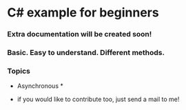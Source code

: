 # C# example for beginners 

### Extra documentation will be created soon!
### Basic. Easy to understand. Different methods.

### Topics
* Asynchronous
  * 


* if you would like to contribute too, just send a mail to me! 